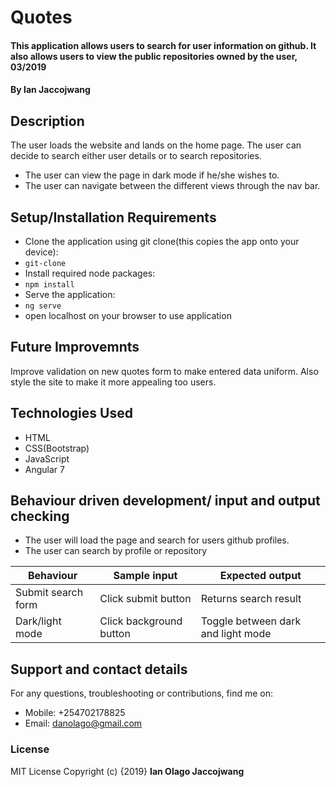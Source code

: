 # Quotes
#### This application allows users to search for user information on github. It also allows users to view the public repositories owned by the user, 03/2019
#### By **Ian Jaccojwang**
## Description
The user loads the website and lands on the home page. The user can decide to search either user details or to search repositories.
* The user can view the page in dark mode if he/she wishes to.
* The user can navigate between the different views through the nav bar.
## Setup/Installation Requirements
* Clone the application using git clone(this copies the app onto your device):
* `git-clone`
* Install required node packages:
* `npm install`
* Serve the application:
* `ng serve`
* open localhost on your browser to use application
## Future Improvemnts
Improve validation on new quotes form to make entered data uniform. Also style the site to make it more appealing too users.
## Technologies Used
* HTML
* CSS(Bootstrap)
* JavaScript
* Angular 7
## Behaviour driven development/ input and output checking
* The user will load the page and search for users github profiles.
* The user can search by profile or repository

| Behaviour                     | Sample input             | Expected output                                         |
|-------------------------------|--------------------------|-------------------------------------------|
| Submit search form            | Click submit button      | Returns search result            |
| Dark/light mode                | Click background button | Toggle between dark and light mode                       |
## Support and contact details
For any questions, troubleshooting or contributions,  find me on:
* Mobile: +254702178825
* Email: danolago@gmail.com
### License
MIT License
Copyright (c) {2019} **Ian Olago Jaccojwang**
